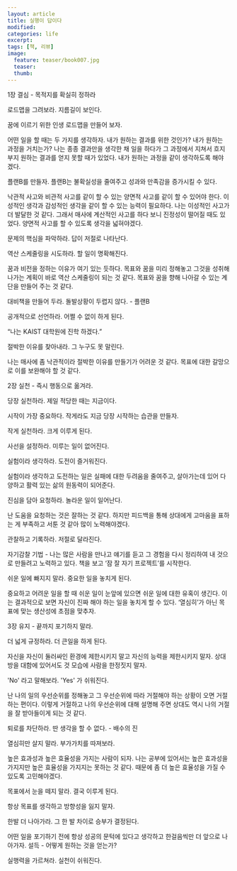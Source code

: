 ```yaml
---
layout: article
title: 실행이 답이다
modified:
categories: life
excerpt:
tags: [책, 리뷰]
image:
  feature: teaser/book007.jpg
  teaser:
  thumb:
---
```


1장 결심 - 목적지를 확실히 정하라

 

로드맵을 그려보라. 지름길이 보인다.

꿈에 이르기 위한 인생 로드맵을 만들어 보자.

어떤 일을 할 때는 두 가지를 생각하자. 내가 원하는 결과를 위한 것인가? 내가 원하는 과정을 거치는가? 나는 종종 결과만을 생각한 채 일을 하다가 그 과정에서 지쳐서 흐지부지 원하는 결과를 얻지 못할 때가 있었다. 내가 원하는 과정을 같이 생각하도록 해야 겠다.

플랜B를 만들자. 플랜B는 불확실성을 줄여주고 성과와 만족감을 증가시킬 수 있다.

낙관적 사고와 비관적 사고를 같이 할 수 있는 양면적 사고를 같이 할 수 있어야 한다. 이성적인 생각과 감성적인 생각을 같이 할 수 있는 능력이 필요하다. 나는 이성적인 사고가 더 발달한 것 같다. 그래서 매사에 계산적인 사고를 하다 보니 진정성이 떨어질 때도 있었다. 양면적 사고를 할 수 있도록 생각을 넓혀야겠다.

 

문제의 핵심을 파악하라. 답이 저절로 나타난다.

 

역산 스케줄링을 시도하라. 할 일이 명확해진다.

꿈과 비전을 정하는 이유가 여기 있는 듯하다. 목표와 꿈을 미리 정해놓고 그것을 성취해 나가는 계획이 바로 역산 스케줄링이 되는 것 같다. 목표와 꿈을 향해 나아갈 수 있는 계단을 만들어 주는 것 같다.

 

대비책을 만들어 두라. 돌발상황이 두렵지 않다. - 플랜B

 

공개적으로 선언하라. 어쩔 수 없이 하게 된다.

“나는 KAIST 대학원에 진학 하겠다.”

 

절박한 이유를 찾아내라. 그 누구도 못 말린다.

나는 매사에 좀 낙관적이라 절박한 이유를 만들기가 어려운 것 같다. 목표에 대한 갈망으로 이를 보완해야 할 것 같다.

 

 

2장 실천 - 즉시 행동으로 옮겨라.

 

당장 실천하라. 제일 적당한 때는 지금이다.

시작이 가장 중요하다. 작게라도 지금 당장 시작하는 습관을 만들자.

 

작게 실천하라. 크게 이루게 된다.

 

사선을 설정하라. 미루는 일이 없어진다.

 

실험이라 생각하라. 도전이 즐거워진다.

실험이라 생각하고 도전하는 일은 실패에 대한 두려움을 줄여주고, 살아가는데 있어 다양하고 활력 있는 삶의 원동력이 되어준다.

 

진심을 담아 요청하라. 놀라운 일이 일어난다.

난 도움을 요청하는 것은 잘하는 것 같다. 하지만 피드백을 통해 상대에게 고마움을 표하는 게 부족하고 서툰 것 같아 많이 노력해야겠다.

 

관찰하고 기록하라. 저절로 달라진다.

자기감찰 기법 - 나는 많은 사람을 만나고 얘기를 듣고 그 경험을 다시 정리하여 내 것으로 만들려고 노력하고 있다. 책을 보고 ‘잠 잘 자기 프로젝트’를 시작한다.

 

쉬운 일에 빠지지 말라. 중요한 일을 놓치게 된다.

중요하고 어려운 일을 할 때 쉬운 일이 눈앞에 있으면 쉬운 일에 대한 유혹이 생긴다. 이는 결과적으로 보면 자신이 진짜 해야 하는 일을 놓치게 할 수 있다. ‘열심히’가 아닌 목표에 맞는 생산성에 초점을 맞추자.

 

 

3장 유지 - 끝까지 포기하지 말라.

 

더 넓게 규정하라. 더 큰일을 하게 된다.

자신을 자신이 둘러싸인 환경에 제한시키지 말고 자신의 능력을 제한시키지 말자. 상대방을 대함에 있어서도 것 모습에 사람을 한정짓지 말자.

 

'No' 라고 말해보라. 'Yes' 가 쉬워진다.

난 나의 일의 우선순위를 정해놓고 그 우선순위에 따라 거절해야 하는 상황이 오면 거절하는 편이다. 이렇게 거절하고 나의 우선순위에 대해 설명해 주면 상대도 역시 나의 거절을 잘 받아들이게 되는 것 같다.

 

퇴로를 차단하라. 딴 생각을 할 수 없다. - 배수의 진

 

열심히만 살지 말라. 부가가치를 따져보라.

높은 효과성과 높은 효율성을 가지는 사람이 되자. 나는 공부에 있어서는 높은 효과성을 가지지만 높은 효율성을 가지지는 못하는 것 같다. 때문에 좀 더 높은 효율성을 가질 수 있도록 고민해야겠다.

 

목표에서 눈을 떼지 말라. 결국 이루게 된다.

항상 목표를 생각하고 방향성을 잃지 말자.

 

한발 더 나아가라. 그 한 발 차이로 승부가 결정된다.

어떤 일을 포기하기 전에 항상 성공의 문턱에 있다고 생각하고 한걸음씩만 더 앞으로 나아가자. 설득 - 어떻게 원하는 것을 얻는가?

 

실행력을 가르쳐라. 실천이 쉬워진다.